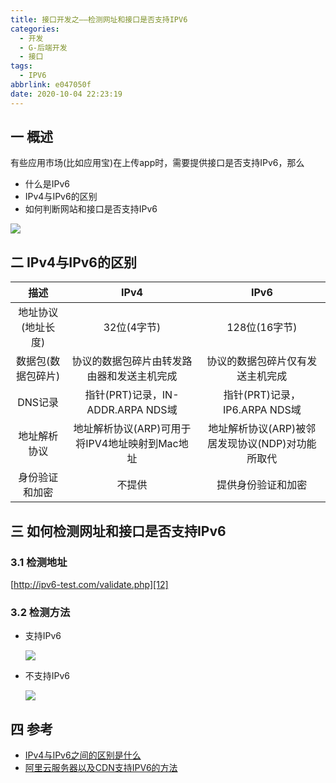 ```yaml
---
title: 接口开发之——检测网址和接口是否支持IPV6
categories:
  - 开发
  - G-后端开发
  - 接口
tags:
  - IPV6
abbrlink: e047050f
date: 2020-10-04 22:23:19
---
```

## 一 概述
有些应用市场(比如应用宝)在上传app时，需要提供接口是否支持IPv6，那么
* 什么是IPv6
* IPv4与IPv6的区别
* 如何判断网站和接口是否支持IPv6

![][1]

<!--more-->
## 二 IPv4与IPv6的区别

|        描述        |                      IPv4                      |                       IPv6                       |
| :----------------: | :--------------------------------------------: | :----------------------------------------------: |
| 地址协议(地址长度) |                  32位(4字节)                   |                  128位(16字节)                   |
| 数据包(数据包碎片) |   协议的数据包碎片由转发路由器和发送主机完成   |         协议的数据包碎片仅有发送主机完成         |
|      DNS记录       |       指针(PRT)记录，IN-ADDR.ARPA NDS域        |          指针(PRT)记录，IP6.ARPA NDS域           |
|    地址解析协议    | 地址解析协议(ARP)可用于将IPV4地址映射到Mac地址 | 地址解析协议(ARP)被邻居发现协议(NDP)对功能所取代 |
|   身份验证和加密   |                     不提供                     |                提供身份验证和加密                |

## 三 如何检测网址和接口是否支持IPv6

### 3.1 检测地址

[http://ipv6-test.com/validate.php][12]

### 3.2 检测方法

* 支持IPv6

  ![][2]
  
* 不支持IPv6

  ![][3]


## 四 参考
* [IPv4与IPv6之间的区别是什么][11]
* [阿里云服务器以及CDN支持IPV6的方法][13]


[1]:https://jsd.onmicrosoft.cn/gh/PGzxc/CDN/blog-image/ipv6-support.png
[2]:https://jsd.onmicrosoft.cn/gh/PGzxc/CDN/blog-image/ipv6-test-pass.png
[3]:https://jsd.onmicrosoft.cn/gh/PGzxc/CDN/blog-image/ipv6-test-fail.png

[11]:https://www.php.cn/windows-413502.html
[12]:http://ipv6-test.com/validate.php
[13]:https://blog.csdn.net/ei__nino/article/details/71331717